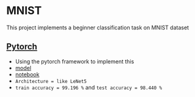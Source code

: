 # MNIST
This project implements a beginner classification task on MNIST dataset

## [Pytorch](https://github.com/amirrezarajabi/MNIST/tree/main/pytorch)
*   Using the pytorch framework to implement this
*   [model](https://github.com/amirrezarajabi/MNIST/blob/main/pytorch/PYTORCH_MODEL.rjb)
*   [notebook](https://github.com/amirrezarajabi/MNIST/blob/main/pytorch/MNIST-Pytorch.ipynb)
*   `Architecture = like LeNet5`
*   `train accuracy = 99.196 %` and `test accuracy = 98.440 %`